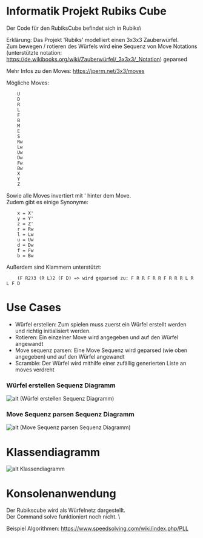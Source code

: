 ﻿# Informatik Projekt Rubiks Cube

Der Code für den RubiksCube befindet sich in Rubiks\

Erklärung: Das Projekt 'Rubiks' modelliert einen 3x3x3 Zauberwürfel. \
Zum bewegen / rotieren des Würfels wird eine Sequenz von Move Notations (unterstützte notation: https://de.wikibooks.org/wiki/Zauberwürfel/_3x3x3/_Notation) geparsed 

Mehr Infos zu den Moves: https://jperm.net/3x3/moves

Mögliche Moves:

        U
        D  
        R  
        L 
        F   
        B   
        M    
        E  
        S   
        Rw    
        Lw    
        Uw    
        Dw   
        Fw  
        Bw
        X
        Y
        Z

Sowie alle Moves invertiert mit ' hinter dem Move. \
Zudem gibt es einige Synonyme: 

        x = X'
        y = Y'  
        z = Z'  
        r = Rw
        l = Lw   
        u = Uw   
        d = Dw    
        f = Fw
        b = Bw

Außerdem sind Klammern unterstützt:

        (F R2)3 (R L)2 (F D) => wird geparsed zu: F R R F R R F R R R L R L F D

# Use Cases
 - Würfel erstellen: Zum spielen muss zuerst ein Würfel erstellt werden und richtig initialisiert werden.
 - Rotieren: Ein einzelner Move wird angegeben und auf den Würfel angewandt
 - Move sequenz parsen: Eine Move Sequenz wird geparsed (wie oben angegeben) und auf den Würfel angewandt
 - Scramble: Der Würfel wird mithilfe einer zufällig generierten Liste an moves verdreht


### Würfel erstellen Sequenz Diagramm

![alt (Würfel erstellen Sequenz Diagramm)](https://i.ibb.co/8xzzhGD/Bild-2022-05-25-185759646.png)


### Move Sequenz parsen Sequenz Diagramm

![alt (Move Sequenz parsen Sequenz Diagramm)](https://i.ibb.co/yF88Fbb/Bild-2022-05-25-195250910.png)


# Klassendiagramm

![alt Klassendiagramm](https://i.ibb.co/7t8CTC5/Bild-2022-05-25-204110081.png)



# Konsolenanwendung

Der Rubikscube wird als Würfelnetz dargestellt. \
Der Command solve funktioniert noch nicht. \


Beispiel Algorithmen: https://www.speedsolving.com/wiki/index.php/PLL